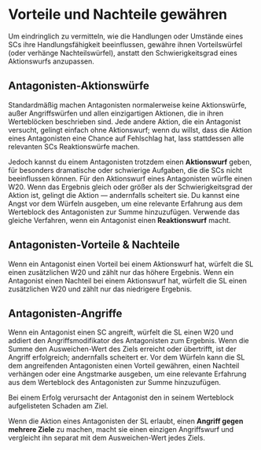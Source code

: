 # Vorteile und Nachteile gewähren
Um eindringlich zu vermitteln, wie die Handlungen oder Umstände eines SCs ihre Handlungsfähigkeit beeinflussen, gewähre ihnen Vorteilswürfel (oder verhänge Nachteilswürfel), anstatt den Schwierigkeitsgrad eines Aktionswurfs anzupassen.

## Antagonisten-Aktionswürfe
Standardmäßig machen Antagonisten normalerweise keine Aktionswürfe, außer Angriffswürfen und allen einzigartigen Aktionen, die in ihren Werteblöcken beschrieben sind.
Jede andere Aktion, die ein Antagonist versucht, gelingt einfach ohne Aktionswurf; wenn du willst, dass die Aktion eines Antagonisten eine Chance auf Fehlschlag hat, lass stattdessen alle relevanten SCs Reaktionswürfe machen.

Jedoch kannst du einem Antagonisten trotzdem einen **Aktionswurf** geben, für besonders dramatische oder schwierige Aufgaben, die die SCs nicht beeinflussen können.
Für den Aktionswurf eines Antagonisten würfle einen W20.
Wenn das Ergebnis gleich oder größer als der Schwierigkeitsgrad der Aktion ist, gelingt die Aktion — andernfalls scheitert sie.
Du kannst eine Angst vor dem Würfeln ausgeben, um eine relevante Erfahrung aus dem Werteblock des Antagonisten zur Summe hinzuzufügen.
Verwende das gleiche Verfahren, wenn ein Antagonist einen **Reaktionswurf** macht.

## Antagonisten-Vorteile & Nachteile
Wenn ein Antagonist einen Vorteil bei einem Aktionswurf hat, würfelt die SL einen zusätzlichen W20 und zählt nur das höhere Ergebnis.
Wenn ein Antagonist einen Nachteil bei einem Aktionswurf hat, würfelt die SL einen zusätzlichen W20 und zählt nur das niedrigere Ergebnis.

## Antagonisten-Angriffe
Wenn ein Antagonist einen SC angreift, würfelt die SL einen W20 und addiert den Angriffsmodifikator des Antagonisten zum Ergebnis.
Wenn die Summe den Ausweichen-Wert des Ziels erreicht oder übertrifft, ist der Angriff erfolgreich; andernfalls scheitert er.
Vor dem Würfeln kann die SL dem angreifenden Antagonisten einen Vorteil gewähren, einen Nachteil verhängen oder eine Angstmarke ausgeben, um eine relevante Erfahrung aus dem Werteblock des Antagonisten zur Summe hinzuzufügen.

Bei einem Erfolg verursacht der Antagonist den in seinem Werteblock aufgelisteten Schaden am Ziel.

Wenn die Aktion eines Antagonisten der SL erlaubt, einen **Angriff gegen mehrere Ziele** zu machen, macht sie einen einzigen Angriffswurf und vergleicht ihn separat mit dem Ausweichen-Wert jedes Ziels.